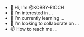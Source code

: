 - 👋 Hi, I’m @KOBBY-RICCH
- 👀 I’m interested in ...
- 🌱 I’m currently learning ...
- 💞️ I’m looking to collaborate on ...
- 📫 How to reach me ...

<!---
KOBBY-RICCH/KOBBY-RICCH is a ✨ special ✨ repository because its `README.md` (this file) appears on your GitHub profile.
You can click the Preview link to take a look at your changes.
--->
